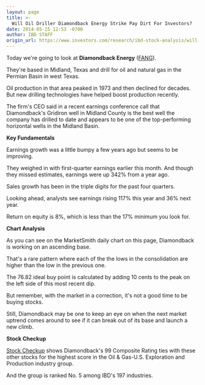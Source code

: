 ```yaml
---
layout: page
title: >-
  Will Oil Driller Diamondback Energy Strike Pay Dirt For Investors?
date: 2014-05-15 12:53 -0700
author: IBD STAFF
origin_url: https://www.investors.com/research/ibd-stock-analysis/will-oil-driller-diamondback-energy-strike-pay-dirt-for-investors/
---
```





  



Today we're going to look at **Diamondback Energy** ([FANG](https://research.investors.com/quote.aspx?symbol=FANG)).

  

They're based in Midland, Texas and drill for oil and natural gas in the Permian Basin in west Texas.

  

Oil production in that area peaked in 1973 and then declined for decades. But new drilling technologies have helped boost production recently.

  

The firm's CEO said in a recent earnings conference call that Diamondback's Gridiron well in Midland County is the best well the company has drilled to date and appears to be one of the top-performing horizontal wells in the Midland Basin.

  

**Key Fundamentals**

  

Earnings growth was a little bumpy a few years ago but seems to be improving.

  

They weighed in with first-quarter earnings earlier this month. And though they missed estimates, earnings were up 342% from a year ago.

  

Sales growth has been in the triple digits for the past four quarters.

  

Looking ahead, analysts see earnings rising 117% this year and 36% next year.

  

Return on equity is 8%, which is less than the 17% minimum you look for.

  

**Chart Analysis**

  

As you can see on the MarketSmith daily chart on this page, Diamondback is working on an ascending base.

  

That's a rare pattern where each of the the lows in the consolidation are higher than the low in the previous one.

  

The 76.82 ideal buy point is calculated by adding 10 cents to the peak on the left side of this most recent dip.

  

But remember, with the market in a correction, it's not a good time to be buying stocks.

  

Still, Diamondback may be one to keep an eye on when the next market uptrend comes around to see if it can break out of its base and launch a new climb.

  

**Stock Checkup**

  

[Stock Checkup](http://research.investors.com/stock-checkup/nasdaq-diamondback-energy-inc-fang.aspx) shows Diamondback's 99 Composite Rating ties with these other stocks for the highest score in the Oil & Gas-U.S. Exploration and Production industry group.

  

And the group is ranked No. 5 among IBD's 197 industries.




